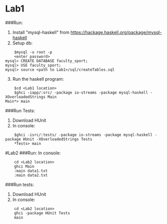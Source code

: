 # Lab1
###Run:
1. Install "mysql-haskell" from https://hackage.haskell.org/package/mysql-haskell
2. Setup db:
```
	$mysql -u root -p
	<enter password>
mysql> CREATE DATABASE faculty_sport;
mysql> USE faculty_sport;
mysql> source <path to Lab1>/sql/createTables.sql
```
3. Run the haskell program: 
``` 
	$cd <Lab1 location>
	$ghci -iapp/:src/ -package io-streams -package mysql-haskell -XOverloadedStrings Main
Main*> main
```

###Run Tests:
1. Download HUnit
2. In console:
```
	$ghci -isrc/:tests/ -package io-streams -package mysql-haskell -package HUnit -XOverloadedStrings Tests
	*Tests> main
```

#Lab2
###Run:
In console:
``` 
	cd <Lab2 location>
	ghci Main
	:main data1.txt
	:main data2.txt
```
###Run tests:
1. Download HUnit
2. In console:
```
	cd <Lab2 location>
	ghci -package HUnit Tests
	main

